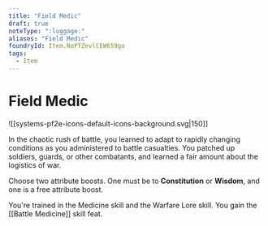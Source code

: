 ```yaml
---
title: "Field Medic"
draft: true
noteType: ":luggage:"
aliases: "Field Medic"
foundryId: Item.NoPTZevlCEW659go
tags:
  - Item
---
```


# Field Medic
![[systems-pf2e-icons-default-icons-background.svg|150]]

In the chaotic rush of battle, you learned to adapt to rapidly changing conditions as you administered to battle casualties. You patched up soldiers, guards, or other combatants, and learned a fair amount about the logistics of war.

Choose two attribute boosts. One must be to **Constitution** or **Wisdom**, and one is a free attribute boost.

You're trained in the Medicine skill and the Warfare Lore skill. You gain the [[Battle Medicine]] skill feat.
